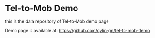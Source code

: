 # Tel-to-Mob Demo
this is the data repository of Tel-to-Mob demo page

Demo page is available at: https://github.com/cylin-gn/tel-to-mob-demo

